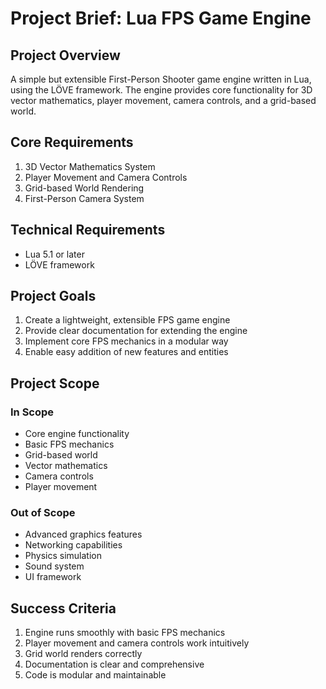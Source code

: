 # Project Brief: Lua FPS Game Engine

## Project Overview
A simple but extensible First-Person Shooter game engine written in Lua, using the LÖVE framework. The engine provides core functionality for 3D vector mathematics, player movement, camera controls, and a grid-based world.

## Core Requirements
1. 3D Vector Mathematics System
2. Player Movement and Camera Controls
3. Grid-based World Rendering
4. First-Person Camera System

## Technical Requirements
- Lua 5.1 or later
- LÖVE framework

## Project Goals
1. Create a lightweight, extensible FPS game engine
2. Provide clear documentation for extending the engine
3. Implement core FPS mechanics in a modular way
4. Enable easy addition of new features and entities

## Project Scope
### In Scope
- Core engine functionality
- Basic FPS mechanics
- Grid-based world
- Vector mathematics
- Camera controls
- Player movement

### Out of Scope
- Advanced graphics features
- Networking capabilities
- Physics simulation
- Sound system
- UI framework

## Success Criteria
1. Engine runs smoothly with basic FPS mechanics
2. Player movement and camera controls work intuitively
3. Grid world renders correctly
4. Documentation is clear and comprehensive
5. Code is modular and maintainable 